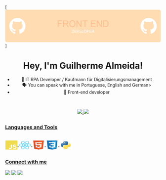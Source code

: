 [![Masterhead](./github-header-image.png)]
<h1 align="center" > Hey, I'm Guilherme Almeida! </h1> 


<div >
  <ul align="center" width="600">
      <li>🔭 IT RPA Developer / Kaufmann für Digitalisierungsmanagement</li>
      <li>🗣️ You can speak with me in Portuguese, English and German></li>
      <li>📖 Front-end developer</li>
  </ul>
</div>


  ##

<div align="center"><br>
  <a href="https://github.com/almeida-guilherme">
  <img height="180em" src="https://github-readme-stats.vercel.app/api?username=almeida-guilherme&show_icons=true&theme=flag-india&include_all_commits=true&count_private=true"/>
  <img height="180em" src="https://github-readme-stats.vercel.app/api/top-langs/?username=almeida-guilherme&layout=compact&langs_count=7&theme=flag-india"/>
</div>
  
  ##
  <h3>Languages and Tools</h3>
  <div style="display: inline_block"><br>
  <img align="center" alt="Gui-Js" height="30" width="40" src="https://raw.githubusercontent.com/devicons/devicon/master/icons/javascript/javascript-plain.svg"> 
  <img align="center" alt="Gui-React" height="30" width="40" src="https://raw.githubusercontent.com/devicons/devicon/master/icons/react/react-original.svg">
  <img align="center" alt="Gui-HTML" height="30" width="40" src="https://raw.githubusercontent.com/devicons/devicon/master/icons/html5/html5-original.svg">
  <img align="center" alt="Gui-CSS" height="30" width="40" src="https://raw.githubusercontent.com/devicons/devicon/master/icons/css3/css3-original.svg">
  <img align="center" alt="Gui-Python" height="30" width="40" src="https://raw.githubusercontent.com/devicons/devicon/master/icons/python/python-original.svg">
</div>
  
  ##
  
<div> 
  <h3>Connect with me</h3>
  <a href = "https://www.linkedin.com/in/guilhermenrique/"><img src="https://img.shields.io/badge/LinkedIn-0077B5?style=for-the-badge&logo=linkedin&logoColor=white" target="_blank"></a>
  <a href = "https://www.hackerrank.com/profile/guilherme_3507"><img src="https://img.shields.io/badge/-Hackerrank-2EC866?style=for-the-badge&logo=HackerRank&logoColor=white" target="_blank"></a>
  <a href = "mailto:guilherme_3507@hotmail.com"><img src="https://img.shields.io/badge/-Gmail-%23333?style=for-the-badge&logo=gmail&logoColor=white" target="_blank"></a>
  
  
</div>
